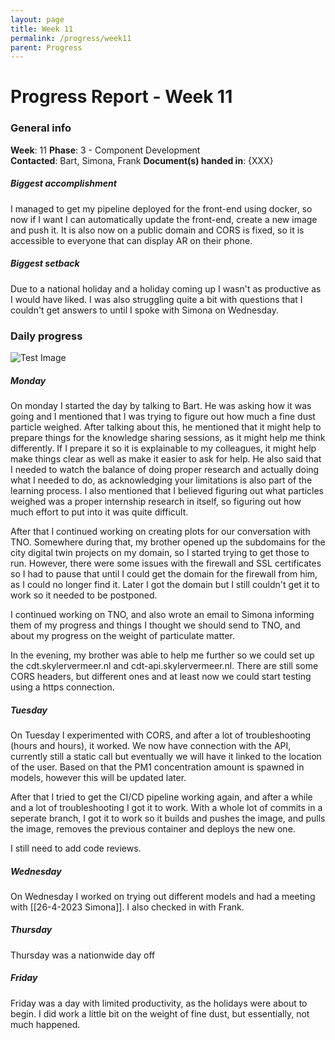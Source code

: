 ```yaml
---
layout: page
title: Week 11
permalink: /progress/week11
parent: Progress
---
```

# Progress Report - Week 11

### General info
**Week**: 11
**Phase**: 3 - Component Development  
**Contacted**: Bart, Simona, Frank
**Document(s) handed in**: {XXX}  

##### Biggest accomplishment
I managed to get my pipeline deployed for the front-end using docker, so now if I want I can automatically update the front-end, create a new image and push it. It is also now on a public domain and CORS is fixed, so it is accessible to everyone that can display AR on their phone.

##### Biggest setback
Due to a national holiday and a holiday coming up I wasn't as productive as I would have liked. I was also struggling quite a bit with questions that I couldn't get answers to until I spoke with Simona on Wednesday.

### Daily progress
![Test Image](basic-weekly-template.png)

##### Monday
On monday I started the day by talking to Bart. He was asking how it was going and I mentioned that I was trying to figure out how much a fine dust particle weighed. After talking about this, he mentioned that it might help to prepare things for the knowledge sharing sessions, as it might help me think differently. If I prepare it so it is explainable to my colleagues, it might help make things clear as well as make it easier to ask for help. He also said that I needed to watch the balance of doing proper research and actually doing what I needed to do, as acknowledging your limitations is also part of the learning process. I also mentioned that I believed figuring out what particles weighed was a proper internship research in itself, so figuring out how much effort to put into it was quite difficult. 

After that I continued working on creating plots for our conversation with TNO. Somewhere during that, my brother opened up the subdomains for the city digital twin projects on my domain, so I started trying to get those to run. However, there were some issues with the firewall and SSL certificates so I had to pause that until I could get the domain for the firewall from him, as I could no longer find it. Later I got the domain but I still couldn't get it to work so it needed to be postponed.

I continued working on TNO, and also wrote an email to Simona informing them of my progress and things I thought we should send to TNO, and about my progress on the weight of particulate matter.

In the evening, my brother was able to help me further so we could set up the cdt.skylervermeer.nl and cdt-api.skylervermeer.nl. There are still some CORS headers, but different ones and at least now we could start testing using a https connection.

##### Tuesday
On Tuesday I experimented with CORS, and after a lot of troubleshooting (hours and hours), it worked. We now have connection with the API, currently still a static call but eventually we will have it linked to the location of the user. Based on that the PM1 concentration amount is spawned in models, however this will be updated later.

After that I tried to get the CI/CD pipeline working again, and after a while and a lot of troubleshooting I got it to work. With a whole lot of commits in a seperate branch, I got it to work so it builds and pushes the image, and pulls the image, removes the previous container and deploys the new one.

I still need to add code reviews.

##### Wednesday
On Wednesday I worked on trying out different models and had a meeting with [[26-4-2023 Simona]]. I also checked in with Frank.

##### Thursday
Thursday was a nationwide day off

##### Friday
Friday was a day with limited productivity, as the holidays were about to begin. I did work a little bit on the weight of fine dust, but essentially, not much happened.
